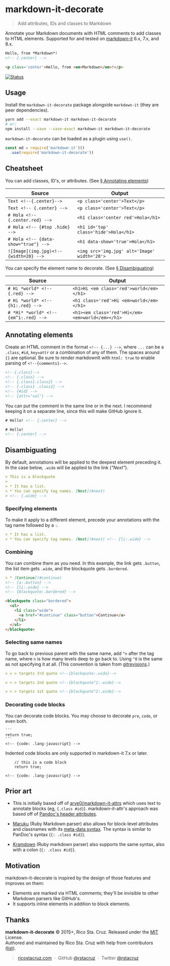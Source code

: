 # markdown-it-decorate

> Add attributes, IDs and classes to Markdown

Annotate your Markdown documents with HTML comments to add classes to HTML elements. Supported for and tested on [markdown-it] 6.x, 7.x, and 8.x.

```html
Hello, from *Markdown*!
<!-- {.center} -->
```

```html
<p class='center'>Hello, from <em>Markdown</em>!</p>
```

[![Status](https://travis-ci.org/rstacruz/markdown-it-decorate.svg?branch=master)](https://travis-ci.org/rstacruz/markdown-it-decorate "See test builds")

## Usage

Install the `markdown-it-decorate` package alongside `markdown-it` (they are peer dependencies).

```sh
yarn add --exact markdown-it markdown-it-decorate
# or:
npm install --save --save-exact markdown-it markdown-it-decorate
```

`markdown-it-decorate` can be loaded as a plugin using `use()`.

```js
const md = require('markdown-it')()
  .use(require('markdown-it-decorate'))
```

## Cheatsheet

You can add classes, ID's, or attributes. (See [§ Annotating elements](#annotating-elements))

| Source | Output |
|----|----|
| `Text <!--{.center}-->` | `<p class='center'>Text</p>` |
| `Text <!-- {.center} -->` | `<p class='center'>Text</p>` |
| `# Hola <!-- {.center.red} -->` | `<h1 class='center red'>Hola</h1>` |
| `# Hola <!-- {#top .hide} -->` | `<h1 id='top' class='hide'>Hola</h1>` |
| `# Hola <!-- {data-show="true"} -->` | `<h1 data-show='true'>Hola</h1>` |
| `![Image](img.jpg)<!-- {width=20} -->` | `<img src='img.jpg' alt='Image' width='20'>` |

You can specify the element name to decorate. (See [§ Disambiguating](#disambiguating))

| Source | Output |
|----|----|
| `# Hi *world* <!-- {.red} -->` | `<h1>Hi <em class='red'>world</em></h1>` |
| `# Hi *world* <!-- {h1:.red} -->` | `<h1 class='red'>Hi <em>world</em></h1>` |
| `# *Hi* *world* <!-- {em^1:.red} -->` | `<h1><em class='red'>Hi</em> <em>world</em></h1>` |

## Annotating elements

Create an HTML comment in the format `<!-- {...} -->`, where `...` can be a `.class`, `#id`, `key=attr` or a combination of any of them. The spaces around `{}` are optional. Be sure to render markdownIt with `html: true` to enable parsing of `<!--{comments}-->`.

```html
<!--{.class}-->
<!-- {.class} -->
<!-- {.class1.class2} -->
<!-- {.class1 .class2} -->
<!-- {#id} -->
<!-- {attr="val"} -->
```

You can put the comment in the same line or in the next. I recommend keeping it on a separate line, since this will make GitHub ignore it.

```html
# Hello! <!-- {.center} -->
```

```html
# Hello!
<!-- {.center} -->
```

## Disambiguating

By default, annotations will be applied to the deepest element preceding it. In the case below, `.wide` will be applied to the link (*"Next"*).

```md
> This is a blockquote
>
> * It has a list.
> * You can specify tag names. [Next](#next)
> <!-- {.wide} -->
```

### Specifying elements

To make it apply to a different element, precede your annotations with the tag name followed by a `:`.

```md
> * It has a list.
> * You can specify tag names. [Next](#next) <!-- {li:.wide} -->
```

### Combining

You can combine them as you need. In this example, the link gets `.button`, the list item gets `.wide`, and the blockquote gets `.bordered`.

```md
> * [Continue](#continue)
<!-- {a:.button} -->
<!-- {li:.wide} -->
<!-- {blockquote:.bordered} -->
```

```html
<blockquote class="bordered">
  <ul>
    <li class="wide">
      <a href="#continue" class="button">Continue</a>
    </li>
  </ul>
</blockquote>
```

### Selecting same names

To go back to previous parent with the same name, add `^n` after the tag name, where `n` is how many levels deep to go back to. Using `^0` is the same as not specifying it at all. (This convention is taken from [gitrevisions](http://git-scm.com/docs/gitrevisions).)

```md
> > > targets 3rd quote <!--{blockquote:.wide}-->
```

```md
> > > targets 2nd quote <!--{blockquote^1:.wide}-->
```

```md
> > > targets 1st quote <!--{blockquote^2:.wide}-->
```

### Decorating code blocks

You can decorate code blocks. You may choose to decorate `pre`, `code`, or even both.

    ```
    return true;
    ```
    <!-- {code: .lang-javascript} -->

Indented code blocks are only supported in markdown-it 7.x or later.

```
    // this is a code block
    return true;

<!-- {code: .lang-javascript} -->
```

## Prior art

* This is initially based off of [arve0/markdown-it-attrs](https://github.com/arve0/markdown-it-attrs) which uses text to annotate blocks (eg, `{.class #id}`). markdown-it-attr's approach was based off of [Pandoc's header attributes](http://pandoc.org/README.html#extension-header_attributes).

* [Maruku](http://maruku.rubyforge.org/) (Ruby Markdown parser) also allows for block-level attributes and classnames with its [meta-data syntax](http://maruku.rubyforge.org/proposal.html). The syntax is similar to PanDoc's syntax (`{: .class #id}`).

* [Kramdown](http://kramdown.gettalong.org/) (Ruby markdown parser) also supports the same syntax, also with a colon (`{: .class #id}`).

## Motivation

markdown-it-decorate is inspired by the design of those features and improves on them:

* Elements are marked via HTML comments; they'll be invisible to other Markdown parsers like GitHub's.
* It supports inline elements in addition to block elements.

## Thanks

**markdown-it-decorate** © 2015+, Rico Sta. Cruz. Released under the [MIT] License.<br>
Authored and maintained by Rico Sta. Cruz with help from contributors ([list][contributors]).

> [ricostacruz.com](http://ricostacruz.com) &nbsp;&middot;&nbsp;
> GitHub [@rstacruz](https://github.com/rstacruz) &nbsp;&middot;&nbsp;
> Twitter [@rstacruz](https://twitter.com/rstacruz)

[MIT]: http://mit-license.org/
[contributors]: http://github.com/rstacruz/markdown-it-decorate/contributors
[markdown-it]: https://www.npmjs.com/package/markdown-it
